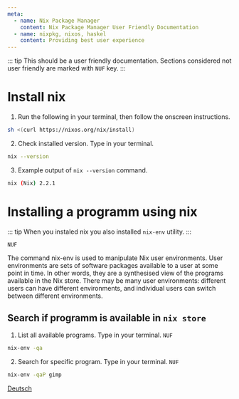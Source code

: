 ```yaml
---
meta:
  - name: Nix Package Manager
    content: Nix Package Manager User Friendly Documentation
  - name: nixpkg, nixos, haskel
    content: Providing best user experience
---
```


::: tip
This should be a user friendly documentation. 
Sections considered not user friendly are marked with `NUF` key.
:::

# Install nix

1. Run the following in your terminal, then follow the onscreen instructions.

```sh
sh <(curl https://nixos.org/nix/install)
```
2. Check installed version. Type in your terminal.

```sh
nix --version
```

3. Example output of `nix --version` command.

```sh
nix (Nix) 2.2.1
```

# Installing a programm using nix

::: tip
When you instaled nix you also installed `nix-env` utility.
:::

`NUF`

The command nix-env is used to manipulate Nix user environments. User environments are sets of software packages available to a
user at some point in time. In other words, they are a synthesised view of the programs available in the Nix store. There may be
many user environments: different users can have different environments, and individual users can switch between different
environments.

## Search if programm is available in `nix store`

1. List all available programs. Type in your terminal.
`NUF`
```sh
nix-env -qa
```

2. Search for specific program. Type in your terminal.
`NUF`
```sh
nix-env -qaP gimp
```


[Deutsch](/de/)
